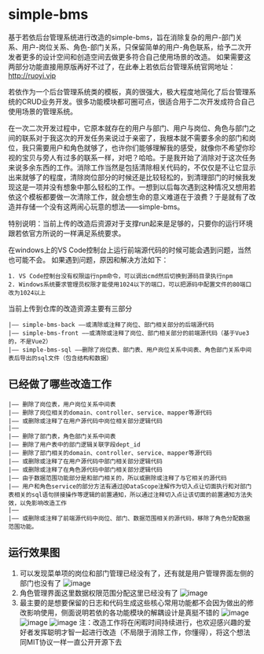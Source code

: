 # simple-bms
基于若依后台管理系统进行改造的simple-bms，旨在消除复杂的用户-部门关系、用户-岗位关系、角色-部门关系，只保留简单的用户-角色联系，给予二次开发者更多的设计空间和创造空间去做更多符合自己使用场景的改造。
如果需要这两部分功能直接用原版再好不过了，在此奉上若依后台管理系统官网地址：http://ruoyi.vip

若依作为一个后台管理系统类的模板，真的很强大，极大程度地简化了后台管理系统的CRUD业务开发。很多功能模块都可圈可点，很适合用于二次开发成符合自己使用场景的管理系统。

在一次二次开发过程中，它原本就存在的用户与部门、用户与岗位、角色与部门之间的联系对于我这次的开发任务来说过于亲密了，我根本就不需要多余的部门和岗位，我只需要用户和角色就够了，也许你们能够理解我的感受，就像你不希望你珍视的宝贝与旁人有过多的联系一样，对吧？哈哈。于是我开始了消除对于这次任务来说多余东西的工作。消除工作当然是包括清除相关代码的，不仅仅是不让它显示出来就够了的程度，清除岗位部分的时候还是比较轻松的，到清理部门的时候我发现这是一项并没有想象中那么轻松的工作。一想到以后每次遇到这种情况又想用若依这个模板都要做一次清除工作，就会想生命的意义难道在于浪费？于是就有了改造并存储一个没有这两闹心玩意的想法——simple-bms。

特别说明：当前上传的改造后资源对于支撑run起来是足够的，只要你的运行环境跟若依官方所说的一样满足系统要求。

在windows上的VS Code控制台上运行前端源代码的时候可能会遇到问题，当然也可能不会。
如果遇到问题，原因和解决方法如下：
```
1. VS Code控制台没有权限运行npm命令，可以调出cmd然后切换到源码目录执行npm
2. Windows系统要求管理员权限才能使用1024以下的端口，可以把源码中配置文件的80端口改为1024以上
```
当前上传到仓库的改造资源主要有三部分
```
|—— simple-bms-back ——或清除或注释了岗位、部门相关部分的后端源代码
|—— simple-bms-front ——或清除或注释了岗位、部门相关部分的前端源代码（基于Vue3的，不是Vue2）
|—— simple-bms-sql ——删除了岗位表、部门表、用户岗位关系中间表、角色部门关系中间表后导出的sql文件（包含结构和数据）
```
## 已经做了哪些改造工作
```
|—— 删除了岗位表，用户岗位关系中间表
|—— 删除了岗位相关的domain、controller、service、mapper等源代码
|—— 或删除或注释了在用户源代码中岗位相关部分逻辑代码
|——
|—— 删除了部门表，角色部门关系中间表
|—— 删除了用户表中的部门逻辑关联字段dept_id
|—— 删除了部门相关的domain、controller、service、mapper等源代码
|—— 或删除或注释了在用户源代码中部门相关部分逻辑代码
|—— 或删除或注释了在角色源代码中部门相关部分逻辑代码
|—— 由于数据范围功能部分是和部门相关的，所以或删除或注释了与它相关的源代码
|—— 用户和角色service的部分方法有通过@DataScope注解作为切入点让切面执行和对部门表相关的sql语句拼接操作等逻辑的前置通知，所以通过注释切入点让该切面的前置通知方法失效，以免影响改造工作
|——
|—— 或删除或注释了前端源代码中岗位、部门、数据范围相关的源代码，移除了角色分配数据范围功能。
```
## 运行效果图
1. 可以发现菜单项的岗位和部门管理已经没有了，还有就是用户管理界面左侧的部门也没有了
![image](https://github.com/user-attachments/assets/62d5eb30-4652-4417-b631-544c80222c9d)
2. 角色管理界面这里数据权限范围分配这里已经没有了
![image](https://github.com/user-attachments/assets/8175a59a-fd24-49e6-8fc7-2641515c4560)
3. 最主要的是想要保留的日志和代码生成这些核心常用功能都不会因为做出的修改影响使用，侧面说明若依的各功能模块的解耦设计是真挺不错的
![image](https://github.com/user-attachments/assets/28ea0ff0-4414-45a3-ae82-a0d078bf6bc8)
![image](https://github.com/user-attachments/assets/9d8f66ad-4570-4c08-8a90-6d247e806673)
![image](https://github.com/user-attachments/assets/534e780f-1df0-4327-84e6-048811b44744)
注：改造工作将在闲暇时间持续进行，也欢迎感兴趣的爱好者发挥聪明才智一起进行改造（不局限于消除工作，你懂得），将这个想法同MIT协议一样一直公开开源下去

